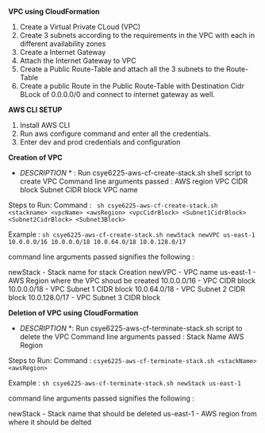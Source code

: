 **VPC using CloudFormation**


1. Create a Virtual Private CLoud (VPC)
2. Create 3 subnets according to the requirements in the VPC with each in different availability zones
3. Create a Internet Gateway 
4. Attach the Internet Gateway to VPC
5. Create a Public Route-Table and attach all the 3 subnets to the Route-Table
6. Create a public Route in the Public Route-Table with Destination Cidr BLock of 0.0.0.0/0 and connect to internet gateway as well.

**AWS CLI SETUP**
1. Install AWS CLI
2. Run aws configure command and enter all the credentials.
3. Enter dev and prod  credentials and configuration

**Creation of VPC**

* *DESCRIPTION* * :
Run csye6225-aws-cf-create-stack.sh shell script to create VPC
Command line arguments passed :
AWS region
VPC CIDR block
Subnet CIDR block
VPC name

Steps to Run:
Command : ``` sh csye6225-aws-cf-create-stack.sh <stackname> <vpcName> <awsRegion> <vpcCidrBlock> <Subnet1CidrBlock> <Subnet2CidrBlock> <Subnet3Block>```

Example  : ```sh csye6225-aws-cf-create-stack.sh newStack newVPC us-east-1 10.0.0.0/16 10.0.0.0/18 10.0.64.0/18 10.0.128.0/17```

command line arguments passed signifies the following :

newStack -      Stack name for stack Creation
newVPC -        VPC name 
us-east-1 -     AWS Region where the VPC shoud be created
10.0.0.0/16 -   VPC CIDR block
10.0.0.0/18 -   VPC Subnet 1 CIDR block
10.0.64.0/18 -  VPC Subnet 2 CIDR block
10.0.128.0/17 - VPC Subnet 3 CIDR block


**Deletion of VPC using CloudFormation**

* *DESCRIPTION* *:
Run csye6225-aws-cf-terminate-stack.sh script to delete the VPC
Command line arguments passed :
Stack Name
AWS Region

Steps to Run:
Command : ```csye6225-aws-cf-terminate-stack.sh <stackName> <awsRegion>```

Example  : ```sh csye6225-aws-cf-terminate-stack.sh newStack us-east-1```


command line arguments passed signifies the following :

newStack -  Stack name that should be deleted
us-east-1 - AWS region from where it should be delted








